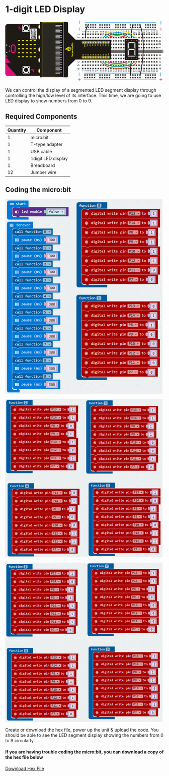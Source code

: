 # 1-digit LED Display

![alt text](1digit-led-display.png "1-digit LED Display")

We can control the display of a segmented LED segment display through controlling the high/low level of its interface. This time, we are going to use LED display to show numbers from 0 to 9.

## Required Components
Quantity | Component
--- | ---
1 | micro:bit
1 | T-type adapter
1 | USB cable
1 | 1digit LED display
1 | Breadboard
12 | Jumper wire

## Coding the micro:bit
![alt text](1digit-led-display-code-1.png "1-digit LED Display - Code Block")

![alt text](1digit-led-display-code-2.png "1-digit LED Display - Code Block")

![alt text](1digit-led-display-code-3.png "1-digit LED Display - Code Block")

Create or download the hex file, power up the unit & upload the code. You should be able to see the LED segment display showing the numbers from 0 to 9 circularly. 

#### If you are having trouble coding the micro:bit, you can download a copy of the hex file below
[Download Hex File](https://github.com/Jaycar-Electronics/micro-bit-Starter-Kit/blob/master/Project%208%20-%20RGB%20LED/RGB-LED.zip?raw=true)
